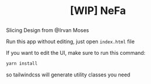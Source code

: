 # <p align="center"> [WIP] NeFa </p>

Slicing Design from @Irvan Moses

Run this app without editing, just open `index.html` file

If you want to edit the UI, make sure to run this command:

```bash
yarn install
```

so tailwindcss will generate utility classes you need
